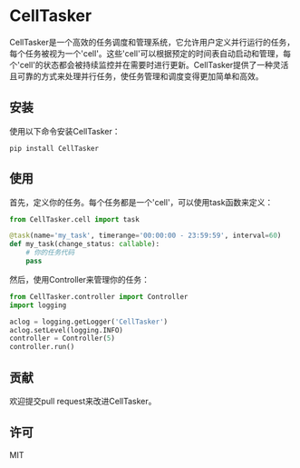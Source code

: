 # CellTasker

CellTasker是一个高效的任务调度和管理系统，它允许用户定义并行运行的任务，每个任务被视为一个'cell'。这些'cell'可以根据预定的时间表自动启动和管理，每个'cell'的状态都会被持续监控并在需要时进行更新。CellTasker提供了一种灵活且可靠的方式来处理并行任务，使任务管理和调度变得更加简单和高效。

## 安装

使用以下命令安装CellTasker：

`pip install CellTasker`

## 使用

首先，定义你的任务。每个任务都是一个'cell'，可以使用task函数来定义：

```python
from CellTasker.cell import task

@task(name='my_task', timerange='00:00:00 - 23:59:59', interval=60)
def my_task(change_status: callable):
    # 你的任务代码
    pass
```

然后，使用Controller来管理你的任务：

```python
from CellTasker.controller import Controller
import logging

aclog = logging.getLogger('CellTasker')
aclog.setLevel(logging.INFO)
controller = Controller(5)
controller.run()
```

## 贡献

欢迎提交pull request来改进CellTasker。

## 许可

MIT
